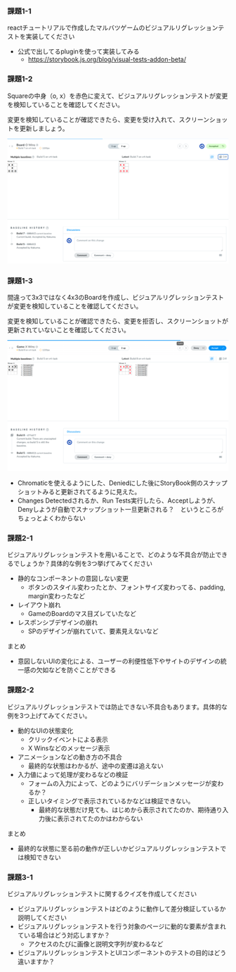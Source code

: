### 課題1-1

reactチュートリアルで作成したマルバツゲームのビジュアルリグレッションテストを実装してください

- 公式で出してるpluginを使って実装してみる
  - https://storybook.js.org/blog/visual-tests-addon-beta/

### 課題1-2

Squareの中身（o, x）を赤色に変えて、ビジュアルリグレッションテストが変更を検知していることを確認してください。

変更を検知していることが確認できたら、変更を受け入れて、スクリーンショットを更新しましょう。

![Squareの中身変更をApprove](./vrt-accepted.png)

### 課題1-3

間違って3x3ではなく4x3のBoardを作成し、ビジュアルリグレッションテストが変更を検知していることを確認してください。

変更を検知していることが確認できたら、変更を拒否し、スクリーンショットが更新されていないことを確認してください。

![Boardの変更](./diff-3*4.png)

- Chromaticを使えるようにした、Deniedにした後にStoryBook側のスナップショットみると更新されてるように見えた。
- Changes Detectedされるか、Run Tests実行したら、Acceptしようが、Denyしようが自動でスナップショット一旦更新される？　というところがちょっとよくわからない

### 課題2-1

ビジュアルリグレッションテストを用いることで、どのような不具合が防止できるでしょうか？具体的な例を3つ挙げてみてください

- 静的なコンポーネントの意図しない変更
  - ボタンのスタイル変わったとか、フォントサイズ変わってる、padding, margin変わったなど
- レイアウト崩れ
  - GameのBoardのマス目ズレていたなど
- レスポンシブデザインの崩れ
  - SPのデザインが崩れていて、要素見えないなど

まとめ
- 意図しないUIの変化による、ユーザーの利便性低下やサイトのデザインの統一感の欠如などを防ぐことができる

### 課題2-2

ビジュアルリグレッションテストでは防止できない不具合もあります。具体的な例を3つ上げてみてください。

- 動的なUIの状態変化
  - クリックイベントによる表示
  - X Winsなどのメッセージ表示
- アニメーションなどの動き方の不具合
  - 最終的な状態はわかるが、途中の変遷は追えない
- 入力値によって処理が変わるなどの検証
  - フォームの入力によって、どのようにバリデーションメッセージが変わるか？
  - 正しいタイミングで表示されているかなどは検証できない。
    - 最終的な状態だけ見ても、はじめから表示されてたのか、期待通り入力後に表示されてたのかはわからない

まとめ
- 最終的な状態に至る前の動作が正しいかビジュアルリグレッションテストでは検知できない

### 課題3-1
ビジュアルリグレッションテストに関するクイズを作成してください

- ビジュアルリグレッションテストはどのように動作して差分検証しているか説明してください
- ビジュアルリグレッションテストを行う対象のページに動的な要素が含まれている場合はどう対応しますか？
  - アクセスのたびに画像と説明文字列が変わるなど
- ビジュアルリグレッションテストとUIコンポーネントのテストの目的はどう違いますか？